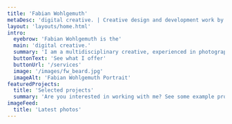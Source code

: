 ```yaml
---
title: 'Fabian Wohlgemuth'
metaDesc: 'digital creative. | Creative design and development work by Fabian Wohlgemuth.'
layout: 'layouts/home.html'
intro:
  eyebrow: 'Fabian Wohlgemuth is the'
  main: 'digital creative.'
  summary: 'I am a multidisciplinary creative, experienced in photography, graphic design, web development, and coaching & consulting.'
  buttonText: 'See what I offer'
  buttonUrl: '/services'
  image: '/images/fw_beard.jpg'
  imageAlt: 'Fabian Wohlgemuth Portrait'
featuredProjects:
  title: 'Selected projects'
  summary: 'Are you interested in working with me? See some example projects I did for clients or for fun.'
imageFeed:
  title: 'Latest photos'
---
```

